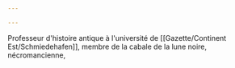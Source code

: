 ```yaml
---

---
```


Professeur d'histoire antique à l'université de [[Gazette/Continent Est/Schmiedehafen]], membre de la cabale de la lune noire, nécromancienne, 